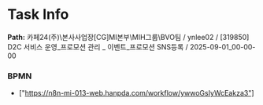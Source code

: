 # Task Info

**Path:** 카페24(주)\본사사업장\[CG]MI본부\MIH그룹\BVO팀 / ynlee02 / [319850] D2C 서비스 운영_프로모션 관리 _ 이벤트_프로모션 SNS등록 / 2025-09-01_00-00-00

### BPMN
- ["https://n8n-mi-013-web.hanpda.com/workflow/ywwoGsIyWcEakza3"]

